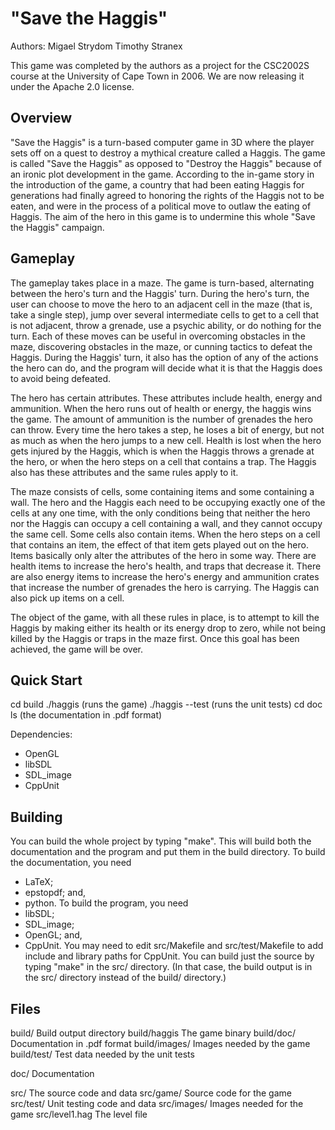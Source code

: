 "Save the Haggis"
=====================================

Authors: Migael Strydom
         Timothy Stranex

This game was completed by the authors as a project for the CSC2002S course
at the University of Cape Town in 2006. We are now releasing it under the
Apache 2.0 license.

Overview
--------
"Save the Haggis" is a turn-based computer game in 3D where the
player sets off on a quest to destroy a mythical creature called a Haggis. The
game is called "Save the Haggis" as opposed to "Destroy the Haggis"
because of an ironic plot development in the game. According to the in-game
story in the introduction of the game, a country that had been eating Haggis
for generations had finally agreed to honoring the rights of the Haggis not
to be eaten, and were in the process of a political move to outlaw the eating
of Haggis. The aim of the hero in this game is to undermine this whole "Save
the Haggis" campaign.

Gameplay
--------
The gameplay takes place in a maze. The game is turn-based, alternating
between the hero's turn and the Haggis' turn. During the hero's turn, the user
can choose to move the hero to an adjacent cell in the maze (that is, take a
single step), jump over several intermediate cells to get to a cell that is not
adjacent, throw a grenade, use a psychic ability, or do nothing for the
turn. Each of these moves can be useful in overcoming obstacles in the maze,
discovering obstacles in the maze, or cunning tactics to defeat the
Haggis. During the Haggis' turn, it also has the option of any of the actions
the hero can do, and the program will decide what it is that the Haggis does
to avoid being defeated.

The hero has certain attributes. These attributes include health, energy and
ammunition. When the hero runs out of health or energy, the haggis wins the
game. The amount of ammunition is the number of grenades the hero can
throw. Every time the hero takes a step, he loses a bit of energy, but not as
much as when the hero jumps to a new cell. Health is lost when the hero gets
injured by the Haggis, which is when the Haggis throws a grenade at the hero,
or when the hero steps on a cell that contains a trap. The Haggis also has
these attributes and the same rules apply to it.

The maze consists of cells, some containing items and some containing a
wall. The hero and the Haggis each need to be occupying exactly one of the
cells at any one time, with the only conditions being that neither the hero
nor the Haggis can occupy a cell containing a wall, and they cannot occupy the
same cell. Some cells also contain items. When the hero steps on a cell that
contains an item, the effect of that item gets played out on the hero. Items
basically only alter the attributes of the hero in some way. There are health
items to increase the hero's health, and traps that decrease it. There are
also energy items to increase the hero's energy and ammunition crates that
increase the number of grenades the hero is carrying. The Haggis can also pick
up items on a cell.

The object of the game, with all these rules in place, is to attempt to kill
the Haggis by making either its health or its energy drop to zero, while not
being killed by the Haggis or traps in the maze first. Once this goal has been
achieved, the game will be over.

Quick Start
-----------

cd build
./haggis
(runs the game)
./haggis --test
(runs the unit tests)
cd doc
ls
(the documentation in .pdf format)

Dependencies:
  - OpenGL
  - libSDL
  - SDL_image
  - CppUnit


Building
--------

You can build the whole project by typing "make". This will build both the
documentation and the program and put them in the build directory. To build the
documentation, you need
   - LaTeX;
   - epstopdf; and,
   - python.
To build the program, you need
   - libSDL;
   - SDL_image;
   - OpenGL; and,
   - CppUnit.
You may need to edit src/Makefile and src/test/Makefile to add include and
library paths for CppUnit. You can build just the source by typing "make"
in the src/ directory. (In that case, the build output is in the src/
directory instead of the build/ directory.)


Files
-----

build/          Build output directory
build/haggis    The game binary
build/doc/      Documentation in .pdf format
build/images/   Images needed by the game
build/test/     Test data needed by the unit tests

doc/            Documentation

src/            The source code and data
src/game/       Source code for the game
src/test/       Unit testing code and data
src/images/     Images needed for the game
src/level1.hag  The level file

